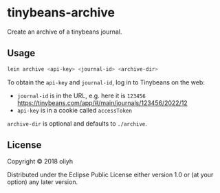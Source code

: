 # tinybeans-archive

Create an archive of a tinybeans journal.

## Usage

```bash
lein archive <api-key> <journal-id> <archive-dir>
```

To obtain the `api-key` and `journal-id`, log in to Tinybeans on the web:
- `journal-id` is in the URL, e.g. here it is `123456` https://tinybeans.com/app/#/main/journals/123456/2022/12
- `api-key` is in a cookie called `accessToken`

`archive-dir` is optional and defaults to `./archive`.

## License

Copyright © 2018 oliyh

Distributed under the Eclipse Public License either version 1.0 or (at
your option) any later version.
